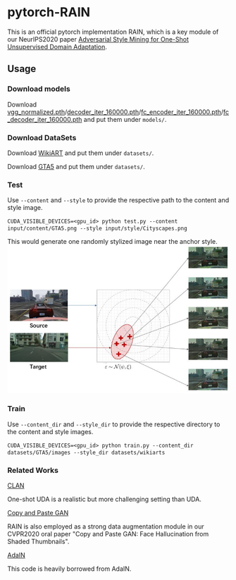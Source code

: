 # pytorch-RAIN

This is an official pytorch implementation RAIN, which is a key module of our NeurIPS2020 paper [Adversarial Style Mining for One-Shot Unsupervised Domain Adaptation](https://proceedings.neurips.cc/paper/2020/hash/ed265bc903a5a097f61d3ec064d96d2e-Abstract.html).


## Usage

### Download models
Download [vgg_normalized.pth](https://drive.google.com/file/d/1EwhOhRSRxDfGebTyMAFMLxZgd-fztc9o/view?usp=sharing)/[decoder_iter_160000.pth](https://drive.google.com/file/d/1p56j29T2B-q2LAEpiwwW3ahlkEep0yNq/view?usp=sharing)/[fc_encoder_iter_160000.pth](https://drive.google.com/file/d/1MzeG28skoWdcjjc0DbmYj4iPbnZbbfDm/view?usp=sharing)/[fc_decoder_iter_160000.pth](https://drive.google.com/file/d/1xrkpSPljeGJvhBYQbL8yLiOIRmWGxBc0/view?usp=sharing) and put them under `models/`.

### Download DataSets
Download [WikiART](https://storage.googleapis.com/kagglesdsdata/competitions/5127/868727/train.zip?GoogleAccessId=web-data@kaggle-161607.iam.gserviceaccount.com&Expires=1607156836&Signature=WyHDcxlognSXjpF0nYeRMMUGzdn%2B0n6knOT3I%2BygltsMFfSoT2AoWBP4Swaaacs6j9J7vpG3SiYTskH90POT6olz1FNsBO3pd0YKPyRTNb6%2BpoTXZTe5p2GHXP3l7FF6CryIu8yzGUErDEHnky0ZHQ23riSVJG%2F95JikmY9xdXhbKZqD7I%2Bktoup8T1r%2BhgGtayZAXRaerhTwhekYPMQKvIUQvdWedvEyAqo5%2BouUiM8KTKfuTcsnZ1a4H7Q0IYIJMMk5nbuoy5z80gqUGhBf8kI17RSTEpOY7q4Gz5lU66rCtjElvjGSHsgWdfGcqSxQ2zD2%2B%2FSHMCzcFHViC1oBQ%3D%3D&response-content-disposition=attachment%3B+filename%3Dtrain.zip) and put them under `datasets/`.

Download [GTA5](https://download.visinf.tu-darmstadt.de/data/from_games/) and put them under `datasets/`.


### Test
Use `--content` and `--style` to provide the respective path to the content and style image.
```
CUDA_VISIBLE_DEVICES=<gpu_id> python test.py --content input/content/GTA5.png --style input/style/Cityscapes.png
```

This would generate one randomly stylized image near the anchor style.
![](https://github.com/RoyalVane/ASM/blob/main/RAIN/RAIN_anchored_sampling.jpg)

### Train
Use `--content_dir` and `--style_dir` to provide the respective directory to the content and style images.
```
CUDA_VISIBLE_DEVICES=<gpu_id> python train.py --content_dir datasets/GTA5/images --style_dir datasets/wikiarts
```

### Related Works
[CLAN](https://github.com/RoyalVane/CLAN)

One-shot UDA is a realistic but more challenging setting than UDA.

[Copy and Paste GAN](https://openaccess.thecvf.com/content_CVPR_2020/papers/Zhang_Copy_and_Paste_GAN_Face_Hallucination_From_Shaded_Thumbnails_CVPR_2020_paper.pdf)

RAIN is also employed as a strong data augmentation module in our CVPR2020 oral paper "Copy and Paste GAN: Face Hallucination from Shaded Thumbnails".

[AdaIN](https://github.com/xunhuang1995/AdaIN-style)

This code is heavily borrowed from AdaIN.
